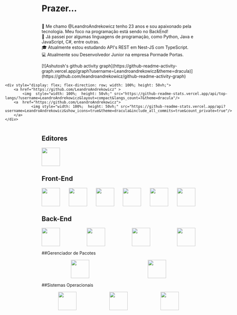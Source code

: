 <div style="display: flex; flex-direction: column; width: 100%">
<h1>
Prazer...
</h1>

<p>
	👋 Me chamo @LeandroAndrekowicz tenho 23 anos e sou apaixonado pela tecnologia. Meu foco na programação está sendo no BackEnd! <br>
 	🌱 Já passei por algumas linguagens de programação, como Python, Java e JavaScript, 
	C#, entre outras. <br>
	🎓 Atualmente estou estudando API's REST em Nest-JS com TypeScript. <br>
	💻 Atualmente sou Desenvolvedor Junior na empresa Pormade Portas. <br>
</p>

<div style="display: flex; flex-direction: column; width: 100%; align-items: center">
	[![Ashutosh's github activity graph](https://github-readme-activity-graph.vercel.app/graph?username=Leandroandrekowicz&theme=dracula)](https://github.com/leandroandrekowicz/github-readme-activity-graph)

	<div style="display: flex; flex-direction: row; width: 100%; height: 50vh;">
		<a href="https://github.com/LeandroAndrekowicz" >
			<img  style="width: 100%;  height: 50vh;" src="https://github-readme-stats.vercel.app/api/top-langs/?username=LeandroAndrekowicz&layout=compact&langs_count=7&theme=dracula"/>
		<a  href="https://github.com/LeandroAndrekowicz">
				<img style="width: 100%;  height: 50vh;" src="https://github-readme-stats.vercel.app/api?username=LeandroAndrekowicz&show_icons=true&theme=dracula&include_all_commits=true&count_private=true"/>
		</a>
	</div>
</div>



## Editores

<img src="https://cdn.jsdelivr.net/gh/devicons/devicon/icons/vscode/vscode-original.svg" width="60" height="60">

## Front-End

<div style="display: flex; justify-content: space-between">
	<img src="https://cdn.jsdelivr.net/gh/devicons/devicon/icons/react/react-original.svg" width="60" height="60">
	<img src="https://cdn.jsdelivr.net/gh/devicons/devicon/icons/vite/vite-original.svg" width="60" height="60">
	<img src="https://cdn.jsdelivr.net/gh/devicons/devicon/icons/html5/html5-plain-wordmark.svg" width="60" height="60">
	<img src="https://cdn.jsdelivr.net/gh/devicons/devicon/icons/css3/css3-original.svg" width="60" height="60">
	<img src="https://cdn.jsdelivr.net/gh/devicons/devicon/icons/javascript/javascript-original.svg" width="60" height="60">
	<img src="https://cdn.jsdelivr.net/gh/devicons/devicon/icons/typescript/typescript-original.svg" width="60" height="60">
	</div>
	
## Back-End
<div style="display: flex; justify-content: space-between">
	<img src="https://cdn.jsdelivr.net/gh/devicons/devicon/icons/nodejs/nodejs-original-wordmark.svg" width="60" height="60">
	<img src="https://cdn.jsdelivr.net/gh/devicons/devicon/icons/nestjs/nestjs-original.svg" width="60" height="60">
	<img src="https://cdn.jsdelivr.net/gh/devicons/devicon/icons/csharp/csharp-original.svg" width="60" height="60">
	<img src="https://cdn.jsdelivr.net/gh/devicons/devicon/icons/python/python-original-wordmark.svg" width="60" height="60">
	</div>
</div>

##Gerenciador de Pacotes
<div style="display: flex; justify-content: space-around">
	<img src="https://cdn.jsdelivr.net/gh/devicons/devicon@latest/icons/npm/npm-original-wordmark.svg" width="60" height="60">
	<img src="https://cdn.jsdelivr.net/gh/devicons/devicon@latest/icons/yarn/yarn-original.svg" width="60" height="60">
	</div>
</div>

##Sistemas Operacionais
<div style="display: flex; justify-content: space-around">
	<img src="https://cdn.jsdelivr.net/gh/devicons/devicon@latest/icons/windows11/windows11-original.svg" width="60" height="60">
	<img src="https://cdn.jsdelivr.net/gh/devicons/devicon@latest/icons/linux/linux-original.svg" width="60" height="60">
	<img src="https://cdn.jsdelivr.net/gh/devicons/devicon@latest/icons/ubuntu/ubuntu-original-wordmark.svg" width="60" height="60">
	</div>
</div>

